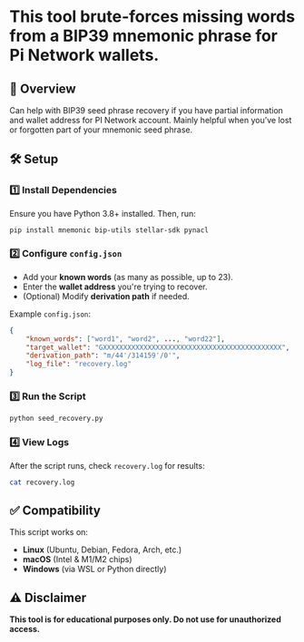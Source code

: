 # This tool brute-forces missing words from a **BIP39 mnemonic phrase** for **Pi Network** wallets.


## 🚀 Overview
Can help with BIP39 seed phrase recovery if you have partial information and wallet address for PI Network account. 
Mainly helpful when you’ve lost or forgotten part of your mnemonic seed phrase.



## 🛠️ Setup

### 1️⃣ Install Dependencies
Ensure you have Python 3.8+ installed. Then, run:
```bash
pip install mnemonic bip-utils stellar-sdk pynacl
```

### 2️⃣ Configure `config.json`
- Add your **known words** (as many as possible, up to 23).
- Enter the **wallet address** you're trying to recover.
- (Optional) Modify **derivation path** if needed.

Example `config.json`:
```json
{
    "known_words": ["word1", "word2", ..., "word22"],
    "target_wallet": "GXXXXXXXXXXXXXXXXXXXXXXXXXXXXXXXXXXXXXXXXXXXX",
    "derivation_path": "m/44'/314159'/0'",
    "log_file": "recovery.log"
}
```

### 3️⃣ Run the Script
```bash
python seed_recovery.py
```

### 4️⃣ View Logs
After the script runs, check `recovery.log` for results:
```bash
cat recovery.log
```

## ✅ Compatibility
This script works on:
- **Linux** (Ubuntu, Debian, Fedora, Arch, etc.)
- **macOS** (Intel & M1/M2 chips)
- **Windows** (via WSL or Python directly)

## ⚠️ Disclaimer
**This tool is for educational purposes only. Do not use for unauthorized access.**
